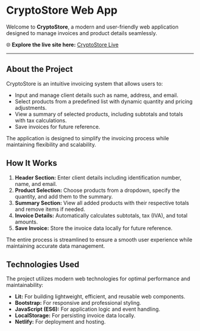 # CryptoStore Web App

Welcome to **CryptoStore**, a modern and user-friendly web application designed to manage invoices and product details seamlessly. 

🌐 **Explore the live site here:** [CryptoStore Live](https://cryptostorelitjf.netlify.app/)

---

## About the Project

CryptoStore is an intuitive invoicing system that allows users to:
- Input and manage client details such as name, address, and email.
- Select products from a predefined list with dynamic quantity and pricing adjustments.
- View a summary of selected products, including subtotals and totals with tax calculations.
- Save invoices for future reference.

The application is designed to simplify the invoicing process while maintaining flexibility and scalability.

## How It Works
1. **Header Section:** Enter client details including identification number, name, and email.
2. **Product Selection:** Choose products from a dropdown, specify the quantity, and add them to the summary.
3. **Summary Section:** View all added products with their respective totals and remove items if needed.
4. **Invoice Details:** Automatically calculates subtotals, tax (IVA), and total amounts.
5. **Save Invoice:** Store the invoice data locally for future reference.

The entire process is streamlined to ensure a smooth user experience while maintaining accurate data management.

## Technologies Used

The project utilizes modern web technologies for optimal performance and maintainability:

- **Lit:** For building lightweight, efficient, and reusable web components.
- **Bootstrap:** For responsive and professional styling.
- **JavaScript (ES6):** For application logic and event handling.
- **LocalStorage:** For persisting invoice data locally.
- **Netlify:** For deployment and hosting.